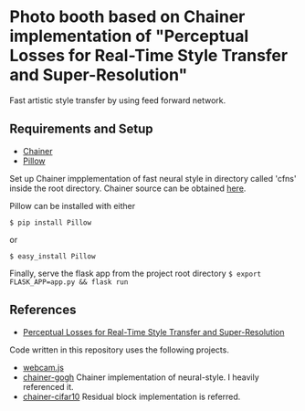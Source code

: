 # Photo booth based on Chainer implementation of "Perceptual Losses for Real-Time Style Transfer and Super-Resolution"
Fast artistic style transfer by using feed forward network.

## Requirements and Setup
- [Chainer](https://github.com/pfnet/chainer)
- [Pillow](https://python-pillow.org/)

Set up Chainer impplementation of fast neural style in  directory called 'cfns' inside the root directory.
Chainer source can be obtained [here](https://github.com/yusuketomoto/chainer-fast-neuralstyle).  

Pillow can be installed with either
```
$ pip install Pillow
```  
or
```
$ easy_install Pillow
```  

Finally, serve the flask app from the project root directory
```$ export FLASK_APP=app.py && flask run```

## References
- [Perceptual Losses for Real-Time Style Transfer and Super-Resolution](http://arxiv.org/abs/1603.08155)

Code written in this repository uses the following projects.
- [webcam.js](https://github.com/jhuckaby/webcamjs)
- [chainer-gogh](https://github.com/mattya/chainer-gogh.git) Chainer implementation of neural-style. I heavily referenced it.
- [chainer-cifar10](https://github.com/mitmul/chainer-cifar10) Residual block implementation is referred.
